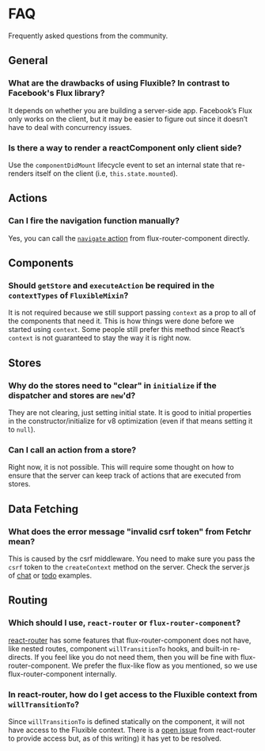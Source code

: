 # FAQ

Frequently asked questions from the community.


## General

### What are the drawbacks of using Fluxible? In contrast to Facebook's Flux library?

It depends on whether you are building a server-side app. Facebook’s Flux only works on the client, but it may be easier to figure out since it doesn’t have to deal with concurrency issues.

### Is there a way to render a reactComponent only client side?

Use the `componentDidMount` lifecycle event to set an internal state that re-renders itself on the client (i.e, `this.state.mounted`).




## Actions

### Can I fire the navigation function manually?

Yes, you can call the [`navigate` action](https://github.com/yahoo/flux-router-component/blob/master/actions/navigate.js) from flux-router-component directly.


## Components

### Should `getStore` and `executeAction` be required in the `contextTypes` of `FluxibleMixin`?

It is not required because we still support passing `context` as a prop to all of the components that need it. This is how things were done before we started using `context`. Some people still prefer this method since React’s `context` is not guaranteed to stay the way it is right now.


## Stores

### Why do the stores need to "clear" in `initialize` if the dispatcher and stores are `new`'d?

They are not clearing, just setting initial state. It is good to initial properties in the constructor/initialize for v8 optimization (even if that means setting it to `null`).

### Can I call an action from a store?

Right now, it is not possible. This will require some thought on how to ensure that the server can keep track of actions that are executed from stores.




## Data Fetching

### What does the error message "invalid csrf token" from Fetchr mean?

This is caused by the csrf middleware. You need to make sure you pass the `csrf` token to the `createContext` method on the server. Check the server.js of [chat](https://github.com/yahoo/flux-examples/blob/master/chat/server.js#L37) or [todo](https://github.com/yahoo/flux-examples/blob/master/todo/server.js#L41) examples.




## Routing

### Which should I use, `react-router` or `flux-router-component`?

[react-router](https://github.com/rackt/react-router) has some features that flux-router-component does not have, like nested routes, component `willTransitionTo` hooks, and built-in re-directs. If you feel like you do not need them, then you will be fine with flux-router-component. We prefer the flux-like flow as you mentioned, so we use flux-router-component internally.


### In react-router, how do I get access to the Fluxible context from `willTransitionTo`?

Since `willTransitionTo` is defined statically on the component, it will not have access to the Fluxible context. There is a [open issue](https://github.com/rackt/react-router/pull/590) from react-router to provide access but, as of this writing) it has yet to be resolved.


